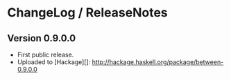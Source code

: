 # ChangeLog / ReleaseNotes

## Version 0.9.0.0

* First public release.
* Uploaded to [Hackage][]:
  <http://hackage.haskell.org/package/between-0.9.0.0>
